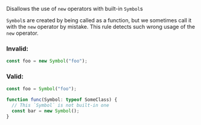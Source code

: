 Disallows the use of `new` operators with built-in `Symbol`s

`Symbol`s are created by being called as a function, but we sometimes call it
with the `new` operator by mistake. This rule detects such wrong usage of the
`new` operator.

### Invalid:

```typescript
const foo = new Symbol("foo");
```

### Valid:

```typescript
const foo = Symbol("foo");

function func(Symbol: typeof SomeClass) {
  // This `Symbol` is not built-in one
  const bar = new Symbol();
}
```
